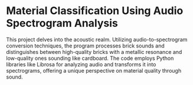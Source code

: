 # Material Classification Using Audio Spectrogram Analysis
This project delves into the acoustic realm. Utilizing audio-to-spectrogram conversion techniques, the program processes brick sounds and distinguishes between high-quality bricks with a metallic resonance and low-quality ones sounding like cardboard. The code employs Python libraries like Librosa for analyzing audio and transforms it into spectrograms, offering a unique perspective on material quality through sound.
